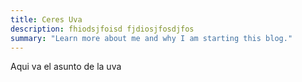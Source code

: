 ```yaml
---
title: Ceres Uva
description: fhiodsjfoisd fjdiosjfosdjfos
summary: "Learn more about me and why I am starting this blog."
---
```



Aqui va el asunto de la uva